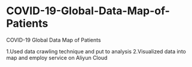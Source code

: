 # COVID-19-Global-Data-Map-of-Patients
COVID-19 Global Data Map of Patients

1.Used data crawling technique and put to analysis
2.Visualized data into map and employ service on Aliyun Cloud
